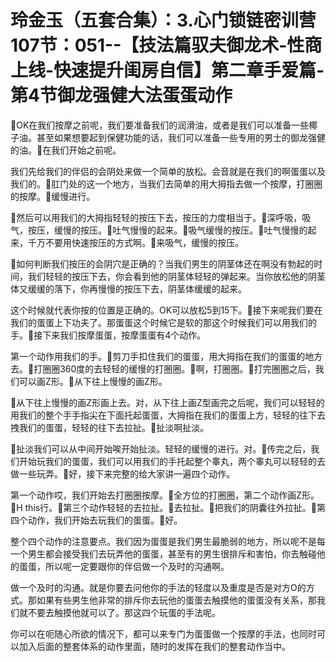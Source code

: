 # 玲金玉（五套合集）：3.心门锁链密训营 107节：051--【技法篇驭夫御龙术-性商上线-快速提升闺房自信】第二章手爱篇-第4节御龙强健大法蛋蛋动作

🎼OK在我们按摩之前呢，我们要准备我们的润滑油，或者是我们可以准备一些椰子油。甚至如果想要起到保健功能的话，我们可以准备一些专用的男士的御龙强健的油。🎼在我们开始之前呢。

我们先给我们的伴侣的会阴处来做一个简单的放松。会音就是在我们的啊蛋蛋以及我们的。🎼肛门处的这一个地方，当我们去简单的用大拇指去做一个按摩，打圈圈的按摩。🎼缓慢进行。

🎼然后可以用我们的大拇指轻轻的按压下去，按压的力度相当于。🎼深呼吸，吸气，按压，缓慢的按压。🎼吐气慢慢的起来。🎼吸气缓慢的按压。🎼吐气慢慢的起来，千万不要用快速按压的方式啊。🎼来吸气，缓慢的按压。

🎼如何判断我们按压的会阴穴是正确的？当我们男生的阴茎体还在啊没有勃起的时间，我们轻轻的按压下去，你会看到他的阴茎体轻轻的弹起来。当你放松他的阴茎体又缓缓的落下，你再慢慢的按压下去，阴茎体缓缓的起来。

这个时候就代表你按的位置是正确的。OK可以放松5到15下。🎼接下来呢我们要在我们的蛋蛋上下功夫了。那蛋蛋这个时候它是软的那这个时候我们可以用我们的手。🎼接下来我们按摩蛋蛋，按摩蛋蛋有4个动作。

第一个动作用我们的手。🎼剪刀手扣住我们的蛋蛋，用大拇指在我们的蛋蛋的地方去。🎼打圈圈360度的去轻轻的缓慢的打圈圈。🎼啊，打圈圈。🎼打完圈圈之后，我们可以画Z形。🎼从下往上慢慢的画Z形。

🎼从下往上慢慢的画Z形画上去。对，从下往上画Z型画完之后呢，我们可以轻轻的用我们的整个手手指尖在下面托起蛋蛋，大拇指在我们的蛋蛋上方，轻轻的往下去拽我们的蛋蛋，轻轻的往下去拉扯。🎼扯淡啊扯淡。

🎼扯淡我们可以从中间开始唉开始扯淡。轻轻的缓慢的进行。对。🎼传完之后，我们开始玩我们的蛋蛋，我们可以用我们的手托起整个睾丸，两个睾丸可以轻轻的去做一些玩弄。🎼好，接下来完整的给大家讲一遍四个动作。

第一个动作哎，我们开始去打圈圈按摩。🎼全方位的打圈圈，第二个动作画Z形。🎼H this行。🎼第三个动作轻轻的去拉扯。🎼去拉扯。🎼把我们的阴囊往外拉扯。🎼第四个动作，我们开始去玩我们的蛋蛋。🎼好。

整个四个动作的注意要点。我们因为蛋蛋是我们男生最脆弱的地方，所以呢不是每一个男生都会接受我们去玩弄他的蛋蛋，甚至有的男生很排斥和害怕，你去触碰他的蛋蛋，所以呢一定要跟你的伴侣做一个及时的沟通啊。

做一个及时的沟通。就是你要去问他你的手法的轻度以及重度是否是对方O的方式。那如果有些男生他非常的排斥你去玩他的蛋蛋去触摸他的蛋蛋没有关系，那我们就不要去触摸他就可以了。那这四个玩蛋的手法呢。

你可以在呃随心所欲的情况下，都可以来专门为蛋蛋做一个按摩的手法，也同时可以加入后面的整套体系的动作里面，随时的发挥在我们的整套动作当中。

